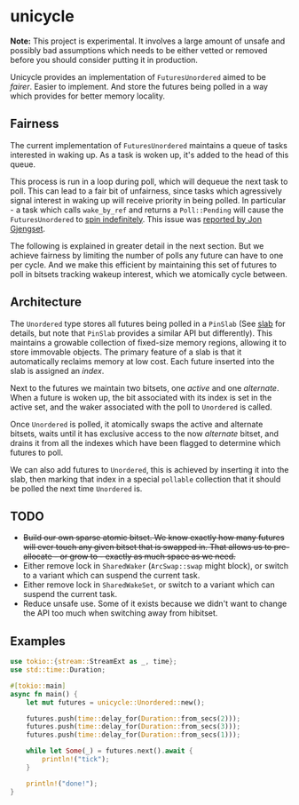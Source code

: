 # unicycle

**Note:** This project is experimental. It involves a large amount of unsafe
and possibly bad assumptions which needs to be either vetted or removed before
you should consider putting it in production.

Unicycle provides an implementation of `FuturesUnordered` aimed to be _fairer_.
Easier to implement. And store the futures being polled in a way which provides
for better memory locality.

## Fairness

The current implementation of `FuturesUnordered` maintains a queue of tasks
interested in waking up. As a task is woken up, it's added to the head of this
queue.

This process is run in a loop during poll, which will dequeue the next task to
poll. This can lead to a fair bit of unfairness, since tasks which agressively
signal interest in waking up will receive priority in being polled. In
particular - a task which calls `wake_by_ref` and returns a `Poll::Pending`
will cause the `FuturesUnordered` to [spin indefinitely]. This issue was
[reported by Jon Gjengset].

The following is explained in greater detail in the next section. But we achieve
fairness by limiting the number of polls any future can have to one per cycle.
And we make this efficient by maintaining this set of futures to poll in bitsets
tracking wakeup interest, which we atomically cycle between.

[spin indefinitely]: https://github.com/udoprog/unicycle/blob/master/tests/spinning_futures_unordered.rs
[reported by Jon Gjengset]: https://github.com/rust-lang/futures-rs/issues/2047

## Architecture

The `Unordered` type stores all futures being polled in a `PinSlab` (See [slab]
for details, but note that `PinSlab` provides a similar API but differently).
This maintains a growable collection of fixed-size memory regions, allowing it
to store immovable objects. The primary feature of a slab is that it
automatically reclaims memory at low cost. Each future inserted into the slab is
assigned an _index_.

Next to the futures we maintain two bitsets, one _active_ and one
_alternate_. When a future is woken up, the bit associated with its index is
set in the active set, and the waker associated with the poll to `Unordered`
is called.

Once `Unordered` is polled, it atomically swaps the active and alternate
bitsets, waits until it has exclusive access to the now _alternate_ bitset, and
drains it from all the indexes which have been flagged to determine which
futures to poll.

We can also add futures to `Unordered`, this is achieved by inserting it into
the slab, then marking that index in a special `pollable` collection that it
should be polled the next time `Unordered` is.

[slab]: https://github.com/carllerche/slab

## TODO

* ~~Build our own sparse atomic bitset. We know exactly how many futures will
  ever touch any given bitset that is swapped in. That allows us to
  pre-allocate - or grow to - exactly as much space as we need.~~
* Either remove lock in `SharedWaker` (`ArcSwap::swap` might block), or switch
  to a variant which can suspend the current task.
* Either remove lock in `SharedWakeSet`, or switch to a variant which can
  suspend the current task.
* Reduce unsafe use. Some of it exists because we didn't want to change the API
  too much when switching away from hibitset.

## Examples

```rust
use tokio::{stream::StreamExt as _, time};
use std::time::Duration;

#[tokio::main]
async fn main() {
    let mut futures = unicycle::Unordered::new();

    futures.push(time::delay_for(Duration::from_secs(2)));
    futures.push(time::delay_for(Duration::from_secs(3)));
    futures.push(time::delay_for(Duration::from_secs(1)));

    while let Some(_) = futures.next().await {
        println!("tick");
    }

    println!("done!");
}
```
